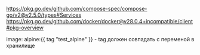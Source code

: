 https://pkg.go.dev/github.com/compose-spec/compose-go/v2@v2.5.0/types#Services
https://pkg.go.dev/github.com/docker/docker@v28.0.4+incompatible/client#pkg-overview

image: alpine:{{ tag "test_alpine" }} - tag должен совпадать с переменой в хранилище

